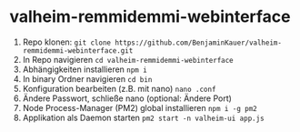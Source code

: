 # valheim-remmidemmi-webinterface

1. Repo klonen:
`git clone https://github.com/BenjaminKauer/valheim-remmidemmi-webinterface.git`
2. In Repo navigieren
`cd valheim-remmidemmi-webinterface`
3. Abhängigkeiten installieren
`npm i`
4. In binary Ordner navigieren
`cd bin`
5. Konfiguration bearbeiten (z.B. mit nano)
`nano .conf`
6. Ändere Passwort, schließe nano (optional: Ändere Port)
7. Node Process-Manager (PM2) global installieren
`npm i -g pm2`
8. Applikation als Daemon starten
`pm2 start -n valheim-ui app.js`